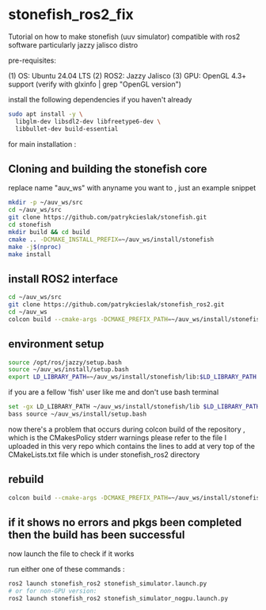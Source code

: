 # stonefish_ros2_fix

Tutorial on how to make stonefish (uuv simulator) compatible with ros2 software particularly jazzy jalisco distro

pre-requisites:

(1) OS: Ubuntu 24.04 LTS
(2) ROS2: Jazzy Jalisco 
(3) GPU: OpenGL 4.3+ support (verify with glxinfo | grep "OpenGL version") 

install the following dependencies if you haven't already

```bash
sudo apt install -y \  
  libglm-dev libsdl2-dev libfreetype6-dev \  
  libbullet-dev build-essential  
```

for main installation :

## Cloning and building the stonefish core


replace name "auv_ws" with anyname you want to , just an example snippet

```bash
mkdir -p ~/auv_ws/src  
cd ~/auv_ws/src  
git clone https://github.com/patrykcieslak/stonefish.git  
cd stonefish  
mkdir build && cd build  
cmake .. -DCMAKE_INSTALL_PREFIX=~/auv_ws/install/stonefish  
make -j$(nproc)  
make install  
```

## install ROS2 interface

```bash
cd ~/auv_ws/src  
git clone https://github.com/patrykcieslak/stonefish_ros2.git  
cd ~/auv_ws  
colcon build --cmake-args -DCMAKE_PREFIX_PATH=~/auv_ws/install/stonefish  
```

## environment setup 


```bash
source /opt/ros/jazzy/setup.bash  
source ~/auv_ws/install/setup.bash  
export LD_LIBRARY_PATH=~/auv_ws/install/stonefish/lib:$LD_LIBRARY_PATH
```

if you are a fellow 'fish' user like me and don't use bash terminal 

```bash
set -gx LD_LIBRARY_PATH ~/auv_ws/install/stonefish/lib $LD_LIBRARY_PATH  
bass source ~/auv_ws/install/setup.bash
```

now there's a problem that occurs during colcon build of the repository , which is the CMakesPolicy stderr warnings
please refer to the file I uploaded in this very repo which contains the lines to add at very top of the CMakeLists.txt file which is under stonefish_ros2 directory


## rebuild

```bash
colcon build --cmake-args -DCMAKE_PREFIX_PATH=~/auv_ws/install/stonefish  
```

## if it shows no errors and pkgs been completed then the build has been successful

now launch the file to check if it works

run either one of these commands :

```bash
ros2 launch stonefish_ros2 stonefish_simulator.launch.py
# or for non-GPU version:
ros2 launch stonefish_ros2 stonefish_simulator_nogpu.launch.py
```


